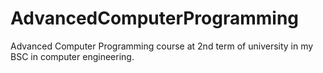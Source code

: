 # AdvancedComputerProgramming
Advanced Computer Programming course at 2nd term of university in my BSC in computer engineering.
